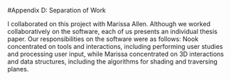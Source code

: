 #Appendix D: Separation of Work

I collaborated on this project with Marissa Allen.  Although we worked collaboratively on the software, each of us presents an individual thesis paper.  Our responsibilities on the software were as follows: Nook concentrated on tools and interactions, including performing user studies and processing user input, while Marissa concentrated on 3D interactions and data structures, including the algorithms for shading and traversing planes.
